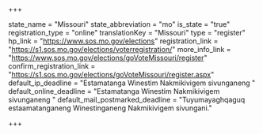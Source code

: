 +++

state_name = "Missouri"
state_abbreviation = "mo"
is_state = "true"
registration_type = "online"
translationKey = "Missouri"
type = "register"
hp_link = "https://www.sos.mo.gov/elections"
registration_link = "https://s1.sos.mo.gov/elections/voterregistration/"
more_info_link = "https://www.sos.mo.gov/elections/goVoteMissouri/register"
confirm_registration_link = "https://s1.sos.mo.gov/elections/goVoteMissouri/register.aspx"
default_ip_deadline = "Estamatanga Winestim Nakmikivigem sivunganeng "
default_online_deadline = "Estamatanga Winestim Nakmikivigem sivunganeng "
default_mail_postmarked_deadline = "Tuyumayaghqaguq estaamatanganeng Winestinganeng Nakmikivigem sivungani."

+++